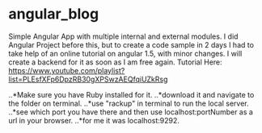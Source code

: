 # angular_blog
Simple Angular App with multiple internal and external modules.  I did Angular Project before this, but to create a code sample in 2 days I had to take help of an online tutorial on angular 1.5, with minor changes. I will create a backend for it as soon as I am free again.
Tutorial Here: https://www.youtube.com/playlist?list=PLEsfXFp6DpzRB30gXPSwzAEQfqiUZkRsg

..*Make sure you have Ruby installed for it.
..*download it and navigate to the folder on terminal.
..*use "rackup" in terminal to run the local server.
..*see which port you have there and then use localhost:portNumber as a url in your browser.
..*for me it was localhost:9292.
